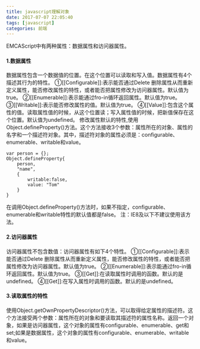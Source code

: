 ```yaml
---
title: javascript理解对象
date: 2017-07-07 22:05:40
tags: [javascript]
categories: 前端
---
```

EMCAScript中有两种属性：数据属性和访问器属性。
<!-- more -->
#### 1.数据属性
数据属性包含一个数据值的位置。在这个位置可以读取和写入值。数据属性有4个描述其行为的特性。
①[[Configurable]]:表示能否通过Delete 删除属性从而重新定义属性，能否修改属性的特性，或者能否把属性修改为访问器属性。默认值为true。
②[[Enumerable]]:表示能通过fro-in循环返回属性。默认值为true。
③[[Writable]]:表示能否修改属性的值。默认值为true。
④[[Value]]:包含这个属性的值。读取属性值的时候，从这个位置读；写入属性值的时候，把新值保存在这个位置。默认值为undefined。
修改属性默认的特性,使用Object.defineProperty()方法。这个方法接收3个参数：属性所在的对象、属性的名字和一个描述符对象。其中，描述符对象的属性必须是：configurable、enumerable、writable和value。
    
    var person = {};
    Object.defineProperty{
        person,
        "name",
        {
            writable:false,
            value: "Tom"
        }
    }
在调用Object.defineProperty()方法时，如果不指定，configurable、enumerable和writable特性的默认值都是false。
注：IE8及以下不建议使用该方法。

#### 2.访问器属性
访问器属性不包含数值：访问器属性有如下4个特性。
①[[Configurable]]:表示能否通过Delete 删除属性从而重新定义属性，能否修改属性的特性，或者能否把属性修改为访问器属性。默认值为true。
②[[Enumerable]]:表示能通过fro-in循环返回属性。默认值为true。
③[[Get]]:在读取属性时调用的函数。默认的是undefined。
④[[Get]]:在写入属性时调用的函数。默认的是undefined。

#### 3.读取属性的特性
使用Object.getOwnPropertyDescriptor()方法，可以取得给定属性的描述符。这个方法接受两个参数：属性所在的对象和要读取其描述符的属性名称。返回一个对象，如果是访问器属性，这个对象的属性有configurable、enumerable、get和set;如果是数据属性，这个对象的属性有configurable、enumerable、writable和value。
